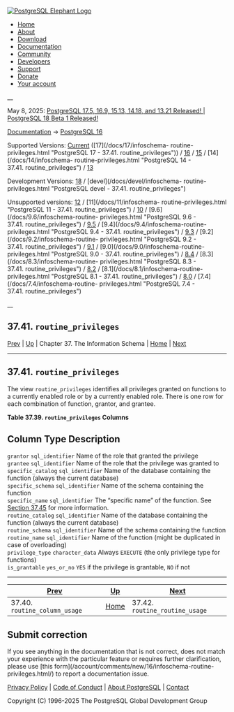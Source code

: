 [ ![PostgreSQL Elephant Logo](/media/img/about/press/elephant.png) ](/)

  * [Home](/ "Home")
  * [About](/about/ "About")
  * [Download](/download/ "Download")
  * [Documentation](/docs/ "Documentation")
  * [Community](/community/ "Community")
  * [Developers](/developer/ "Developers")
  * [Support](/support/ "Support")
  * [Donate](/about/donate/ "Donate")
  * [Your account](/account/ "Your account")

__

May 8, 2025: [ PostgreSQL 17.5, 16.9, 15.13, 14.18, and 13.21 Released! ](/about/news/postgresql-175-169-1513-1418-and-1321-released-3072/) | [ PostgreSQL 18 Beta 1 Released! ](/about/news/postgresql-18-beta-1-released-3070/)

[Documentation](/docs/ "Documentation") -> [PostgreSQL
16](/docs/16/index.html)

Supported Versions: [Current](/docs/current/infoschema-routine-privileges.html
"PostgreSQL 17 - 37.41. routine_privileges") ([17](/docs/17/infoschema-
routine-privileges.html "PostgreSQL 17 - 37.41. routine_privileges")) /
[16](/docs/16/infoschema-routine-privileges.html "PostgreSQL 16 -
37.41. routine_privileges") / [15](/docs/15/infoschema-routine-privileges.html
"PostgreSQL 15 - 37.41. routine_privileges") / [14](/docs/14/infoschema-
routine-privileges.html "PostgreSQL 14 - 37.41. routine_privileges") /
[13](/docs/13/infoschema-routine-privileges.html "PostgreSQL 13 -
37.41. routine_privileges")

Development Versions: [18](/docs/18/infoschema-routine-privileges.html
"PostgreSQL 18 - 37.41. routine_privileges") / [devel](/docs/devel/infoschema-
routine-privileges.html "PostgreSQL devel - 37.41. routine_privileges")

Unsupported versions: [12](/docs/12/infoschema-routine-privileges.html
"PostgreSQL 12 - 37.41. routine_privileges") / [11](/docs/11/infoschema-
routine-privileges.html "PostgreSQL 11 - 37.41. routine_privileges") /
[10](/docs/10/infoschema-routine-privileges.html "PostgreSQL 10 -
37.41. routine_privileges") / [9.6](/docs/9.6/infoschema-routine-
privileges.html "PostgreSQL 9.6 - 37.41. routine_privileges") /
[9.5](/docs/9.5/infoschema-routine-privileges.html "PostgreSQL 9.5 -
37.41. routine_privileges") / [9.4](/docs/9.4/infoschema-routine-
privileges.html "PostgreSQL 9.4 - 37.41. routine_privileges") /
[9.3](/docs/9.3/infoschema-routine-privileges.html "PostgreSQL 9.3 -
37.41. routine_privileges") / [9.2](/docs/9.2/infoschema-routine-
privileges.html "PostgreSQL 9.2 - 37.41. routine_privileges") /
[9.1](/docs/9.1/infoschema-routine-privileges.html "PostgreSQL 9.1 -
37.41. routine_privileges") / [9.0](/docs/9.0/infoschema-routine-
privileges.html "PostgreSQL 9.0 - 37.41. routine_privileges") /
[8.4](/docs/8.4/infoschema-routine-privileges.html "PostgreSQL 8.4 -
37.41. routine_privileges") / [8.3](/docs/8.3/infoschema-routine-
privileges.html "PostgreSQL 8.3 - 37.41. routine_privileges") /
[8.2](/docs/8.2/infoschema-routine-privileges.html "PostgreSQL 8.2 -
37.41. routine_privileges") / [8.1](/docs/8.1/infoschema-routine-
privileges.html "PostgreSQL 8.1 - 37.41. routine_privileges") /
[8.0](/docs/8.0/infoschema-routine-privileges.html "PostgreSQL 8.0 -
37.41. routine_privileges") / [7.4](/docs/7.4/infoschema-routine-
privileges.html "PostgreSQL 7.4 - 37.41. routine_privileges")

__

37.41. `routine_privileges`  
---  
[Prev](infoschema-routine-column-usage.html "37.40. routine_column_usage")  | [Up](information-schema.html "Chapter 37. The Information Schema") | Chapter 37. The Information Schema | [Home](index.html "PostgreSQL 16.9 Documentation") |  [Next](infoschema-routine-routine-usage.html "37.42. routine_routine_usage")  
  
* * *

## 37.41. `routine_privileges` #

The view `routine_privileges` identifies all privileges granted on functions
to a currently enabled role or by a currently enabled role. There is one row
for each combination of function, grantor, and grantee.

**Table  37.39. `routine_privileges` Columns**

Column Type Description  
---  
`grantor` `sql_identifier` Name of the role that granted the privilege  
`grantee` `sql_identifier` Name of the role that the privilege was granted to  
`specific_catalog` `sql_identifier` Name of the database containing the
function (always the current database)  
`specific_schema` `sql_identifier` Name of the schema containing the function  
`specific_name` `sql_identifier` The “specific name” of the function. See
[Section 37.45](infoschema-routines.html "37.45. routines") for more
information.  
`routine_catalog` `sql_identifier` Name of the database containing the
function (always the current database)  
`routine_schema` `sql_identifier` Name of the schema containing the function  
`routine_name` `sql_identifier` Name of the function (might be duplicated in
case of overloading)  
`privilege_type` `character_data` Always `EXECUTE` (the only privilege type
for functions)  
`is_grantable` `yes_or_no` `YES` if the privilege is grantable, `NO` if not  
  
  

* * *

[Prev](infoschema-routine-column-usage.html "37.40. routine_column_usage")  | [Up](information-schema.html "Chapter 37. The Information Schema") |  [Next](infoschema-routine-routine-usage.html "37.42. routine_routine_usage")  
---|---|---  
37.40. `routine_column_usage`  | [Home](index.html "PostgreSQL 16.9 Documentation") |  37.42. `routine_routine_usage`  
  
## Submit correction

If you see anything in the documentation that is not correct, does not match
your experience with the particular feature or requires further clarification,
please use [this form](/account/comments/new/16/infoschema-routine-
privileges.html/) to report a documentation issue.

[Privacy Policy](/about/privacypolicy) | [Code of Conduct](/about/policies/coc/) | [About PostgreSQL](/about/) | [Contact](/about/contact/)  

Copyright (C) 1996-2025 The PostgreSQL Global Development Group

